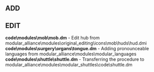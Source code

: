## ADD

## EDIT

**code\modules\mob\mob.dm** - Edit hub from modular_alliance\modules\original_editing\icons\mob\huds\hud.dmi
**code\modules\surgery\organs\tongue.dm** - Adding pronounceable languages from modular_alliance\modules\modular_languages
**code\modules\shuttle\shuttle.dm** - Transferring the procedure to modular_alliance\modules\modular_shuttles\code\shuttle.dm
